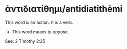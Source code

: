 # ἀντιδιατίθημι/antidiatithēmi 
This word is an action. It is a verb.

* This word means to oppose. 

See: 2 Timothy 2:25
